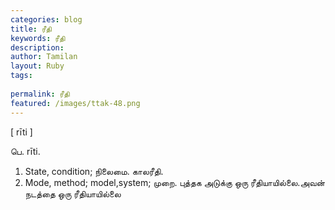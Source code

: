 ```yaml
---
categories: blog
title: ரீதி
keywords: ரீதி
description: 
author: Tamilan
layout: Ruby
tags: 
 
permalink: ரீதி
featured: /images/ttak-48.png
---
```

  
[ rīti ]  
  
பெ. rīti.   
1. State, condition; நிலைமை. காலரீதி.   
2. Mode, method; model,system; முறை. புத்தக அடுக்கு ஒரு ரீதியாயில்லை.அவன் நடத்தை ஒரு ரீதியாயில்லை